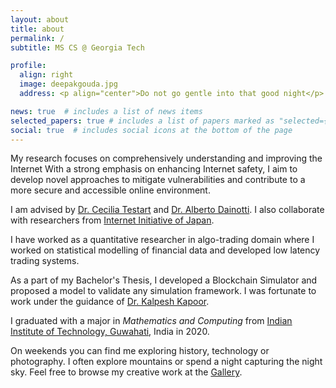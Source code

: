 ```yaml
---
layout: about
title: about
permalink: /
subtitle: MS CS @ Georgia Tech

profile:
  align: right
  image: deepakgouda.jpg
  address: <p align="center">Do not go gentle into that good night</p>

news: true  # includes a list of news items
selected_papers: true # includes a list of papers marked as "selected={true}"
social: true  # includes social icons at the bottom of the page
---
```


My research focuses on comprehensively understanding and improving the Internet With a strong emphasis on enhancing Internet safety, I aim to develop novel approaches to mitigate vulnerabilities and contribute to a more secure and accessible online environment.

I am advised by [Dr. Cecilia Testart](https://www.cc.gatech.edu/people/cecilia-testart) and [Dr. Alberto Dainotti](https://faculty.cc.gatech.edu/~adainotti6/). I also collaborate with researchers from [Internet Initiative of Japan](https://www.iijlab.net).

I have worked as a quantitative researcher in algo-trading domain where I worked on statistical modelling of financial
data and developed low latency trading systems.

As a part of my Bachelor's Thesis, I developed a Blockchain Simulator and proposed a model to validate any
simulation framework. I was fortunate to work under the guidance of [Dr. Kalpesh Kapoor](https://www.iitg.ac.in/kalpesh/).

I graduated with a major in *Mathematics and Computing* from
[Indian Institute of Technology, Guwahati](https://www.iitg.ac.in/), India in 2020.

On weekends you can find me exploring history, technology or photography. I often explore mountains or spend a night capturing the night sky. Feel free to browse my creative work
at the [Gallery](/shots).
